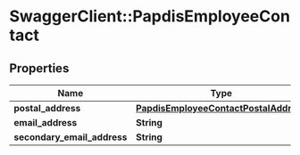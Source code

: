 # SwaggerClient::PapdisEmployeeContact

## Properties
Name | Type | Description | Notes
------------ | ------------- | ------------- | -------------
**postal_address** | [**PapdisEmployeeContactPostalAddress**](PapdisEmployeeContactPostalAddress.md) |  | [optional] 
**email_address** | **String** | [readonly] | [optional] 
**secondary_email_address** | **String** | [readonly] | [optional] 

